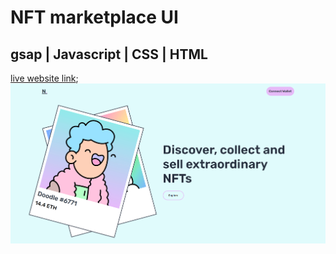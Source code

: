 # NFT marketplace UI
## gsap |  Javascript | CSS | HTML

[live website link](https://ruchiket100.github.io/nft-marketplace-ui-anim/);
![project-screenshot](./images/sample.png)